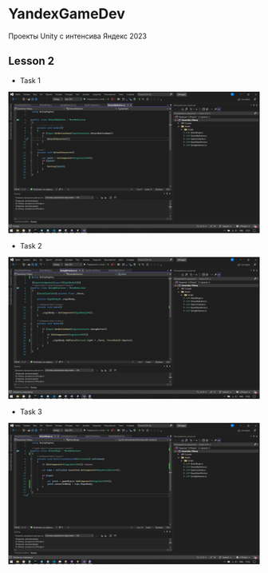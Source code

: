 # YandexGameDev
Проекты Unity с интенсива Яндекс 2023

## Lesson 2
- Task 1

![Alt text](Screenshots/Task1.png "Task 1")
- Task 2

![Alt text](Screenshots/Task2.png "Task 2")
- Task 3

![Alt text](Screenshots/Task3.png "Task 3")